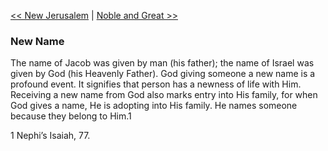 [<< New Jerusalem](New%20Jerusalem.md)  |  [Noble and Great >>](Noble%20and%20Great.md)

### New Name
The name of Jacob was given by man (his father); the name of Israel was given by God (his Heavenly Father). God giving someone a new name is a profound event. It signifies that person has a newness of life with Him. Receiving a new name from God also marks entry into His family, for when God gives a name, He is adopting into His family. He names someone because they belong to Him.1



1
Nephi’s Isaiah, 77.